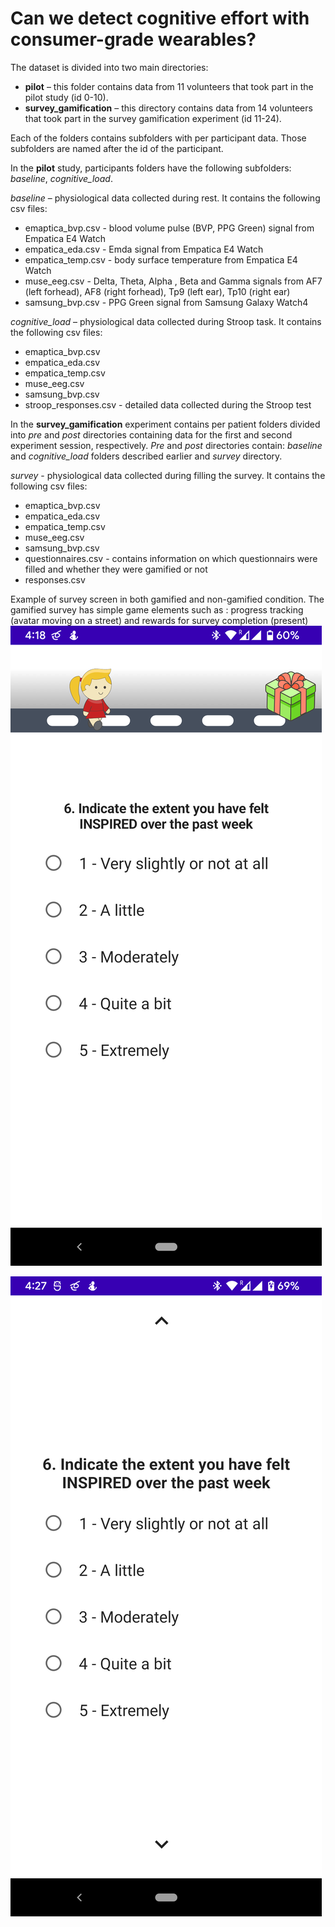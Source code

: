 # Can we detect cognitive effort with consumer-grade wearables?

The dataset is divided into two main directories:
- **pilot** – this folder contains data from 11 volunteers that took part in the pilot study (id 0-10).
- **survey_gamification** – this directory contains data from 14 volunteers that took part in the survey gamification experiment (id 11-24). 

Each of the folders contains subfolders with per participant data. Those subfolders are named after the id of the participant.

In the **pilot** study, participants folders have the following subfolders: *baseline*, *cognitive_load*. 

*baseline* – physiological data collected during rest. It contains the following csv files:
- emaptica_bvp.csv - blood volume pulse (BVP, PPG Green) signal from Empatica E4 Watch 
- empatica_eda.csv - Emda signal from Empatica E4 Watch 
- empatica_temp.csv - body surface temperature from Empatica E4 Watch 
- muse_eeg.csv - Delta, Theta, Alpha , Beta and Gamma signals from AF7 (left forhead), AF8 (right forhead), Tp9 (left ear), Tp10 (right ear) 
- samsung_bvp.csv - PPG Green signal from Samsung Galaxy Watch4 

*cognitive_load* – physiological data collected during Stroop task. It contains the following csv files:
- emaptica_bvp.csv 
- empatica_eda.csv 
- empatica_temp.csv 
- muse_eeg.csv 
- samsung_bvp.csv 
- stroop_responses.csv - detailed data collected during the Stroop test 


In the **survey_gamification**  experiment contains per patient folders divided into *pre* and *post* directories containing data for the first and second experiment session, respectively.
*Pre* and *post* directories contain: *baseline* and *cognitive_load* folders described earlier and *survey* directory.

*survey* - physiological data collected during filling the survey. It contains the following csv files: 
- emaptica_bvp.csv 
- empatica_eda.csv 
- empatica_temp.csv 
- muse_eeg.csv 
- samsung_bvp.csv 
- questionnaires.csv  - contains information on which questionnairs were filled and whether they were gamified or not
- responses.csv 


Example of survey screen in both gamified and non-gamified condition. 
The gamified survey has simple game elements such as : progress tracking (avatar moving on a street) and 
rewards for survey completion (present)
![Alt text](example_gamified.png "Example Gamified Survey ")

![Alt text](example_non_gamified.png "Example Non-Gamified Survey ")


